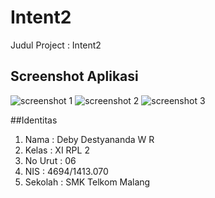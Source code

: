 # Intent2

Judul Project : Intent2

## Screenshot Aplikasi

![screenshot 1](https://cloud.githubusercontent.com/assets/22131289/19219758/56c17c5e-8e46-11e6-8c7e-bd558a7de97e.png)
![screenshot 2](https://cloud.githubusercontent.com/assets/22131289/19219759/56ce4970-8e46-11e6-92e3-19d07bb6e431.png)
![screenshot 3](https://cloud.githubusercontent.com/assets/22131289/19219760/56d16da8-8e46-11e6-8b3f-f40f934e81ac.png)

##Identitas

1. Nama : Deby Destyananda W R
2. Kelas : XI RPL 2
3. No Urut : 06
4. NIS : 4694/1413.070
5. Sekolah : SMK Telkom Malang
